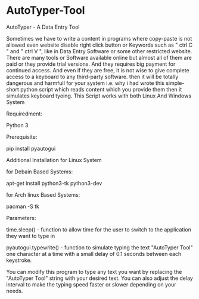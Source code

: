 # AutoTyper-Tool

AutoTyper - A Data Entry Tool

Sometimes we have to write a content in programs where copy-paste is not allowed even website disable right click button or Keywords such as " ctrl C " and " ctrl V ", like in Data Entry Software or some other restricted website. There are many tools or Software available online but almost all of them are paid  or they provide trial versions. And they requires big payment for continued access. And even if they are free, it is not wise to give complete access to a keyboard to any third-party software. then it will be totally dangerous and harmfull for your system i.e. why i had wrote this simple-short python script which reads content which you provide them then it simulates keyboard tyoing. This Script works with both Linux And Windows System

Requiredment: 

Python 3

Prerequisite:

pip install pyautogui

Additional Installation for Linux System

for Debain Based Systems:

apt-get install python3-tk python3-dev

for Arch linux Based Systems:

pacman -S tk

Parameters: 

time.sleep() -  function to allow time for the user to switch to the application they want to type in 

pyautogui.typewrite() - function to simulate typing the text "AutoTyper Tool" one character at a time with a small delay of 0.1 seconds between each keystroke.

You can modify this program to type any text you want by replacing the "AutoTyper Tool" string with your desired text. You can also adjust the delay interval to make the typing speed faster or slower depending on your needs.
